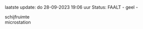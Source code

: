 laatste update: 
do 28-09-2023 19:06   uur 
Status: FAALT - geel - 
<div class="service Y">schijfruimte</div><div class="service Y">microstation</div>